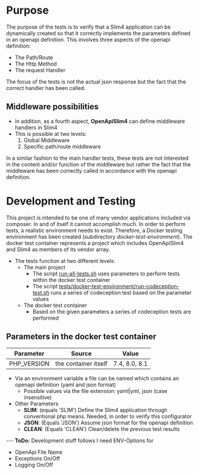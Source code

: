 # Purpose 
The purpose of the tests is to verify that a Slim4 application can be dynamically created so that it correctly implements the parameters defined in an openapi definition. This involves three aspects of the openapi definition:
* The Path/Route
* The Http Method
* The request Handler 

The focus of the tests is not the actual json response but the fact that the correct handler has been called.

## Middleware possibilities
* In addition, as a fourth aspect, **OpenApiSlim4** can define middleware handlers in Slim4 
* This is possible at two levels:
  1. Global Middleware
  2. Specific path/route middleware

In a similar fashion to the main handler tests, these tests are not interested in the content and/or function of the middleware but rather the fact that the middleware has been correctly called in accordance with the openapi definition. 

# Development and Testing
This project is intended to be one of many vendor applications included via composer. In and of itself it cannot accomplish much. In order to perform tests, a realistic environment needs to exist. Therefore, a Docker testing environment has been created (subdirectory _docker-test-environment_). The docker test container represents a project which includes OpenApiSlim4 and Slim4 as members of its vendor array. 
* The tests function at two different levels:
  * The main project
    * The script [run-all-tests.sh](./run-all-tests.sh) uses parameters to perform tests within the docker test container
    * The script [tests/docker-test-environment/run-codeception-test.sh](tests/docker-test-environment/run-codeception-test.sh) runs a series of codeception test based on the parameter values
  * The docker test container
    * Based on the given parameters a series of codeception tests are performed
## Parameters in the docker test container
| Parameter   | Source               | Value         |
|-------------|----------------------|---------------|
| PHP_VERSION | the container itself | 7.4, 8.0, 8.1 |

  * Via an environment variable a file can be named which contains an openapi definition (yaml and json format)
    * Possible values via the file extension: yaml|yml, json (case insensitive)
  * Other Parameters 
    * **SLIM**: (equals 'SLIM') Define the Slim4 application through conventional php means. Needed, in order to verify this configurator
    * **JSON**: (Equals 'JSON') Assume json format for the openapi definition
    * **CLEAN**: (Equals 'CLEAN') Clean/delete the previous test results

--- **ToDo:** Development stuff follows
I need ENV-Options for
* OpenApi File Name
* Exceptions On/Off
* Logging On/Off